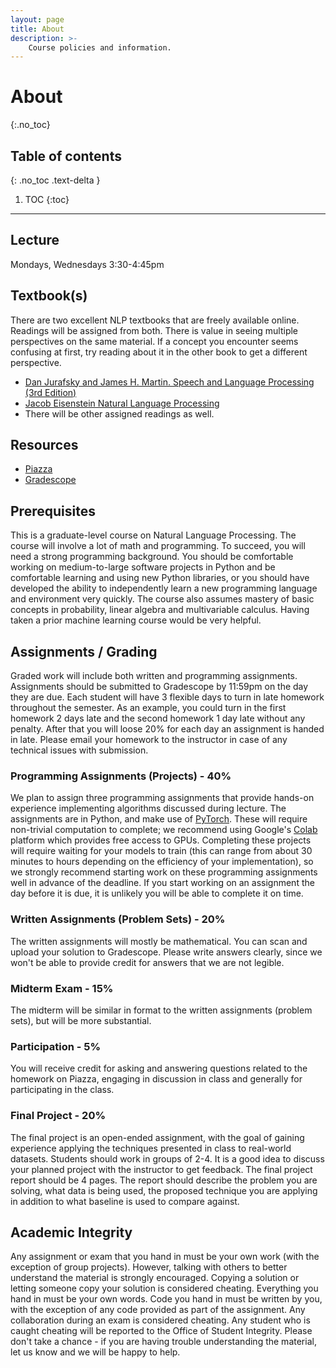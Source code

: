 ```yaml
---
layout: page
title: About
description: >-
    Course policies and information.
---
```


# About
{:.no_toc}

## Table of contents
{: .no_toc .text-delta }

1. TOC
{:toc}

---

## Lecture
Mondays, Wednesdays 3:30-4:45pm

## Textbook(s)

There are two excellent NLP textbooks that are freely available online. Readings will be assigned from both.  There is value in seeing multiple perspectives on the same material. If a concept you encounter seems confusing at first, try reading about it in the other book to get a different perspective.

- [Dan Jurafsky and James H. Martin. Speech and Language Processing (3rd Edition)](https://web.stanford.edu/~jurafsky/slp3/)
- [Jacob Eisenstein Natural Language Processing](https://github.com/jacobeisenstein/gt-nlp-class/blob/master/notes/eisenstein-nlp-notes.pdf)
- There will be other assigned readings as well.

## Resources

- [Piazza](https://piazza.com/class/ksjq7xenrbp3g5)
- [Gradescope](https://www.gradescope.com/courses/292811)

## Prerequisites

This is a graduate-level course on Natural Language Processing.  The course will involve a lot of math and programming.  To succeed, you will need a strong programming background.  You should be comfortable working on medium-to-large software projects in Python and be comfortable learning and using new Python libraries, or you should have developed the ability to independently learn a new programming language and environment very quickly.  The course also assumes mastery of basic concepts in probability, linear algebra and multivariable calculus. Having taken a prior machine learning course would be very helpful.

## Assignments / Grading

Graded work will include both written and programming assignments. Assignments should be submitted to Gradescope by 11:59pm on the day they are due.  Each student will have 3 flexible days to turn in late homework throughout the semester. As an example, you could turn in the first homework 2 days late and the second homework 1 day late without any penalty. After that you will loose 20% for each day an assignment is handed in late.  Please email your homework to the instructor in case of any technical issues with submission.

### Programming Assignments (Projects) - 40%

We plan to assign three programming assignments that provide hands-on experience implementing algorithms discussed during lecture.  The assignments are in Python, and make use of [PyTorch](https://pytorch.org/).  These will require non-trivial computation to complete; we recommend using Google's [Colab](http://colab.research.google.com/) platform which provides free access to GPUs.  Completing these projects will require waiting for your models to train (this can range from about 30 minutes to hours depending on the efficiency of your implementation), so we strongly recommend starting work on these programming assignments well in advance of the deadline. If you start working on an assignment the day before it is due, it is unlikely you will be able to complete it on time.

### Written Assignments (Problem Sets) - 20%

The written assignments will mostly be mathematical.  You can scan and upload your solution to Gradescope.  Please write answers clearly, since we won't be able to provide credit for answers that we are not legible.

### Midterm Exam - 15%

The midterm will be similar in format to the written assignments (problem sets), but will be more substantial.

### Participation - 5%

You will receive credit for asking and answering questions related to the homework on Piazza, engaging in discussion in class and generally for participating in the class.

### Final Project - 20%

The final project is an open-ended assignment, with the goal of gaining experience applying the techniques presented in class to real-world datasets. Students should work in groups of 2-4. It is a good idea to discuss your planned project with the instructor to get feedback. The final project report should be 4 pages. The report should describe the problem you are solving, what data is being used, the proposed technique you are applying in addition to what baseline is used to compare against.

## Academic Integrity

Any assignment or exam that you hand in must be your own work (with the exception of group projects). However, talking with others to better understand the material is strongly encouraged. Copying a solution or letting someone copy your solution is considered cheating. Everything you hand in must be your own words. Code you hand in must be written by you, with the exception of any code provided as part of the assignment. Any collaboration during an exam is considered cheating. Any student who is caught cheating will be reported to the Office of Student Integrity. Please don't take a chance - if you are having trouble understanding the material, let us know and we will be happy to help.

